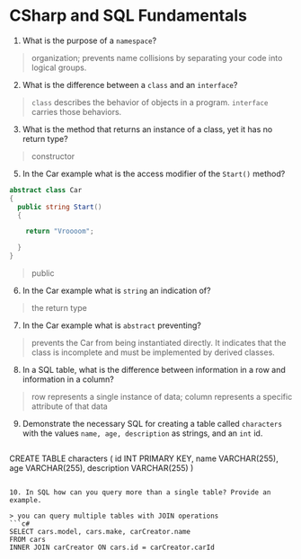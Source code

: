 # CSharp and SQL Fundamentals
01. What is the purpose of a `namespace`?

  > organization; prevents name collisions by separating your code into logical groups.

02. What is the difference between a `class` and an `interface`?

  > `class` describes the behavior of objects in a program. `interface` carries those behaviors.
  
03. What is the method that returns an instance of a class, yet it has no return type?

  > constructor

05. In the Car example what is the access modifier of the `Start()` method?

  ```c#
  abstract class Car
  {
    public string Start()
    {

      return "Vroooom";

    }
  }
  ```

  > public

06. In the Car example what is `string` an indication of?

  > the return type

07. In the Car example what is `abstract` preventing?

  > prevents the Car from being instantiated directly. It indicates that the class is incomplete and must be implemented by derived classes.

08. In a SQL table, what is the difference between information in a row and information in a column?

  > row represents a single instance of data; column represents a specific attribute of that data

09. Demonstrate the necessary SQL for creating a table called `characters` with the values `name, age, description` as strings, and an `int` id.

  > ```c#
  CREATE TABLE characters (
    id INT PRIMARY KEY,
    name VARCHAR(255),
    age VARCHAR(255),
    description VARCHAR(255)
  )
  ```

10. In SQL how can you query more than a single table? Provide an example.

  > you can query multiple tables with JOIN operations
  ```c#
  SELECT cars.model, cars.make, carCreator.name
  FROM cars
  INNER JOIN carCreator ON cars.id = carCreator.carId
  ```
